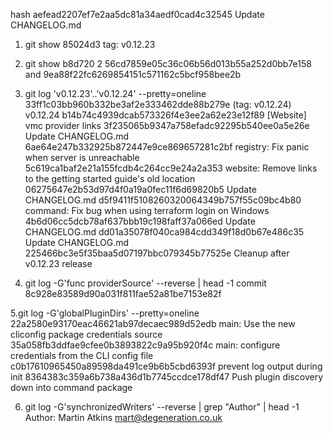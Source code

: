 hash aefead2207ef7e2aa5dc81a34aedf0cad4c32545
Update CHANGELOG.md


1. git show 85024d3
tag: v0.12.23

2. git show b8d720
2
56cd7859e05c36c06b56d013b55a252d0bb7e158 and 9ea88f22fc6269854151c571162c5bcf958bee2b

3. git log 'v0.12.23'..'v0.12.24' --pretty=oneline
33ff1c03bb960b332be3af2e333462dde88b279e (tag: v0.12.24) v0.12.24
b14b74c4939dcab573326f4e3ee2a62e23e12f89 [Website] vmc provider links
3f235065b9347a758efadc92295b540ee0a5e26e Update CHANGELOG.md
6ae64e247b332925b872447e9ce869657281c2bf registry: Fix panic when server is unreachable
5c619ca1baf2e21a155fcdb4c264cc9e24a2a353 website: Remove links to the getting started guide's old location
06275647e2b53d97d4f0a19a0fec11f6d69820b5 Update CHANGELOG.md
d5f9411f5108260320064349b757f55c09bc4b80 command: Fix bug when using terraform login on Windows
4b6d06cc5dcb78af637bbb19c198faff37a066ed Update CHANGELOG.md
dd01a35078f040ca984cdd349f18d0b67e486c35 Update CHANGELOG.md
225466bc3e5f35baa5d07197bbc079345b77525e Cleanup after v0.12.23 release

4. git log -G'func providerSource' --reverse | head -1
commit 8c928e83589d90a031f811fae52a81be7153e82f


5.git log -G'globalPluginDirs' --pretty=oneline
22a2580e93170eac46621ab97decaec989d52edb main: Use the new cliconfig package credentials source
35a058fb3ddfae9cfee0b3893822c9a95b920f4c main: configure credentials from the CLI config file
c0b17610965450a89598da491ce9b6b5cbd6393f prevent log output during init
8364383c359a6b738a436d1b7745ccdce178df47 Push plugin discovery down into command package
 
6. git log -G'synchronizedWriters' --reverse | grep "Author" | head -1
Author: Martin Atkins <mart@degeneration.co.uk>
